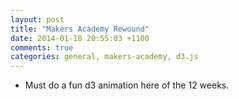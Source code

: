 ```yaml
---
layout: post
title: "Makers Academy Rewound"
date: 2014-01-18 20:55:03 +1100
comments: true
categories: general, makers-academy, d3.js
---
```


- Must do a fun d3 animation here of the 12 weeks.

